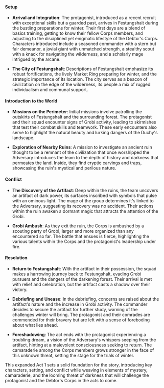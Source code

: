 #### Setup

- **Arrival and Integration**: The protagonist, introduced as a recent recruit with exceptional skills but a guarded past, arrives in Festungshalt during the bustling preparations for winter. Their first days are a blend of basics training, getting to know their fellow Corps members, and adjusting to the disciplined yet enigmatic lifestyle of the Debtor's Corps. Characters introduced include a seasoned commander with a stern but fair demeanor, a jovial giant with unmatched strength, a stealthy scout with a knack for navigating the wilderness, and a scholarly mage intrigued by the arcane.
  
- **The City of Festungshalt**: Descriptions of Festungshalt emphasize its robust fortifications, the lively Market Ring preparing for winter, and the strategic importance of its location. The city serves as a beacon of civilization on the edge of the wilderness, its people a mix of rugged individualism and communal support.

#### Introduction to the World

- **Missions on the Perimeter**: Initial missions involve patrolling the outskirts of Festungshalt and the surrounding forest. The protagonist and their squad encounter signs of Grobi activity, leading to skirmishes that test their combat skills and teamwork. These early encounters also serve to highlight the natural beauty and lurking dangers of the Duchy's landscape.

- **Exploration of Nearby Ruins**: A mission to investigate an ancient ruin thought to be a remnant of the civilization that once worshipped the Adversary introduces the team to the depth of history and darkness that permeates the land. Inside, they find cryptic carvings and traps, showcasing the ruin's mystical and perilous nature.

#### Conflict

- **The Discovery of the Artifact**: Deep within the ruins, the team uncovers an artifact of dark power, its surfaces inscribed with symbols that pulse with an ominous light. The mage of the group determines it's linked to the Adversary, suggesting its recovery was no accident. Their actions within the ruin awaken a dormant magic that attracts the attention of the Grobi.

- **Grobi Ambush**: As they exit the ruin, the Corps is ambushed by a scouting party of Grobi, larger and more organized than any encountered so far. The battle that ensues is fierce, highlighting the various talents within the Corps and the protagonist's leadership under fire.

#### Resolution

- **Return to Festungshalt**: With the artifact in their possession, the squad makes a harrowing journey back to Festungshalt, evading Grobi pursuers and the dangers of the darkening forest. Their arrival is met with relief and celebration, but the artifact casts a shadow over their victory.

- **Debriefing and Unease**: In the debriefing, concerns are raised about the artifact's nature and the increase in Grobi activity. The commander decides to secure the artifact for further study, warning of the challenges winter will bring. The protagonist and their comrades are commended for their bravery but are left with a sense of foreboding about what lies ahead.

- **Foreshadowing**: The act ends with the protagonist experiencing a troubling dream, a vision of the Adversary's whispers seeping from the artifact, hinting at a malevolent consciousness seeking to return. The camaraderie among the Corps members grows stronger in the face of this unknown threat, setting the stage for the trials of winter.

This expanded Act 1 sets a solid foundation for the story, introducing key characters, setting, and conflict while weaving in elements of mystery, camaraderie, and the looming threat of darkness that will challenge the protagonist and the Debtor's Corps in the acts to come.
